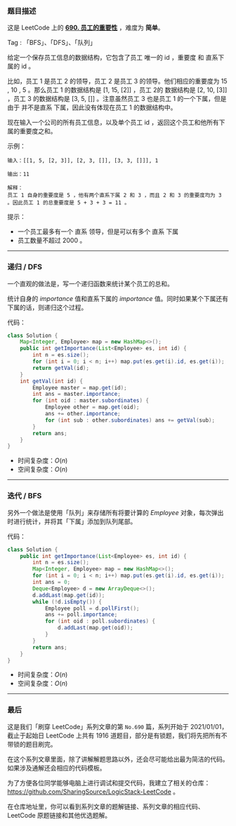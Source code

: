 ### 题目描述

这是 LeetCode 上的 **[690. 员工的重要性](https://leetcode-cn.com/problems/employee-importance/solution/gong-shui-san-xie-yi-ti-shuang-jie-di-gu-s79x/)** ，难度为 **简单**。

Tag : 「BFS」、「DFS」、「队列」




给定一个保存员工信息的数据结构，它包含了员工 唯一的 id ，重要度 和 直系下属的 id 。

比如，员工 1 是员工 2 的领导，员工 2 是员工 3 的领导。他们相应的重要度为 15 , 10 , 5 。那么员工 1 的数据结构是 [1, 15, [2]] ，员工 2的 数据结构是 [2, 10, [3]] ，员工 3 的数据结构是 [3, 5, []] 。注意虽然员工 3 也是员工 1 的一个下属，但是由于 并不是直系 下属，因此没有体现在员工 1 的数据结构中。

现在输入一个公司的所有员工信息，以及单个员工 id ，返回这个员工和他所有下属的重要度之和。

示例：
```
输入：[[1, 5, [2, 3]], [2, 3, []], [3, 3, []]], 1

输出：11

解释：
员工 1 自身的重要度是 5 ，他有两个直系下属 2 和 3 ，而且 2 和 3 的重要度均为 3 。因此员工 1 的总重要度是 5 + 3 + 3 = 11 。
```

提示：
* 一个员工最多有一个 直系 领导，但是可以有多个 直系 下属
* 员工数量不超过 2000 。

---

### 递归 / DFS

一个直观的做法是，写一个递归函数来统计某个员工的总和。

统计自身的 $importance$ 值和直系下属的 $importance$ 值。同时如果某个下属还有下属的话，则递归这个过程。

代码：
```java
class Solution {
    Map<Integer, Employee> map = new HashMap<>();
    public int getImportance(List<Employee> es, int id) {
        int n = es.size();
        for (int i = 0; i < n; i++) map.put(es.get(i).id, es.get(i));
        return getVal(id);
    }
    int getVal(int id) {
        Employee master = map.get(id);
        int ans = master.importance;
        for (int oid : master.subordinates) {
            Employee other = map.get(oid);
            ans += other.importance;
            for (int sub : other.subordinates) ans += getVal(sub);
        }
        return ans;
    }
}
```
* 时间复杂度：$O(n)$
* 空间复杂度：$O(n)$

---

### 迭代 / BFS

另外一个做法是使用「队列」来存储所有将要计算的 $Employee$ 对象，每次弹出时进行统计，并将其「下属」添加到队列尾部。

代码：
```java
class Solution {
    public int getImportance(List<Employee> es, int id) {
        int n = es.size();
        Map<Integer, Employee> map = new HashMap<>();
        for (int i = 0; i < n; i++) map.put(es.get(i).id, es.get(i));
        int ans = 0;
        Deque<Employee> d = new ArrayDeque<>();
        d.addLast(map.get(id));
        while (!d.isEmpty()) {
            Employee poll = d.pollFirst();
            ans += poll.importance;
            for (int oid : poll.subordinates) {
                d.addLast(map.get(oid));
            }
        }
        return ans;
    }
}
```
* 时间复杂度：$O(n)$
* 空间复杂度：$O(n)$

---

### 最后

这是我们「刷穿 LeetCode」系列文章的第 `No.690` 篇，系列开始于 2021/01/01，截止于起始日 LeetCode 上共有 1916 道题目，部分是有锁题，我们将先把所有不带锁的题目刷完。

在这个系列文章里面，除了讲解解题思路以外，还会尽可能给出最为简洁的代码。如果涉及通解还会相应的代码模板。

为了方便各位同学能够电脑上进行调试和提交代码，我建立了相关的仓库：https://github.com/SharingSource/LogicStack-LeetCode 。

在仓库地址里，你可以看到系列文章的题解链接、系列文章的相应代码、LeetCode 原题链接和其他优选题解。

